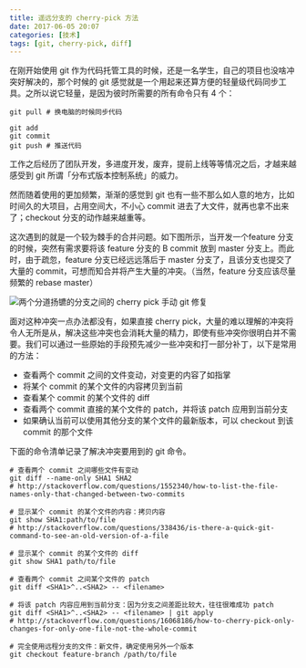 ```yaml
---
title: 遥远分支的 cherry-pick 方法
date: 2017-06-05 20:07
categories: [技术]
tags: [git, cherry-pick, diff]
---
```


在刚开始使用 git 作为代码托管工具的时候，还是一名学生，自己的项目也没啥冲突好解决的，那个时候的 git 感觉就是一个用起来还算方便的轻量级代码同步工具。之所以说它轻量，是因为彼时所需要的所有命令只有 4 个：

```shell
git pull # 换电脑的时候同步代码

git add
git commit
git push # 推送代码
```

工作之后经历了团队开发，多进度开发，废弃，提前上线等等情况之后，才越来越感受到 git 所谓「分布式版本控制系统」的威力。

然而随着使用的更加频繁，渐渐的感觉到 git 也有一些不那么如人意的地方，比如时间久的大项目，占用空间大，不小心 commit 进去了大文件，就再也拿不出来了；checkout 分支的动作越来越重等。

这次遇到的就是一个较为棘手的合并问题。如下图所示，当开发一个feature 分支的时候，突然有需求要将该 feature 分支的 B commit 放到 master 分支上。而此时，由于疏忽，feature 分支已经远远落后于 master 分支了，且该分支也提交了大量的 commit，可想而知合并将产生大量的冲突。（当然，feature 分支应该尽量频繁的 rebase master）

![两个分道扬镳的分支之间的 cherry pick 手动 git 修复](http://wulfric.qiniudn.com/git/R-far-away-branch.png "两个分道扬镳的分支之间的 cherry pick 手动 git 修复")



面对这种冲突一点办法都没有，如果直接 cherry pick，大量的难以理解的冲突将令人无所是从，解决这些冲突也会消耗大量的精力，即使有些冲突你很明白并不需要。我们可以通过一些原始的手段预先减少一些冲突和打一部分补丁，以下是常用的方法：

- 查看两个 commit 之间的文件变动，对变更的内容了如指掌
- 将某个 commit 的某个文件的内容拷贝到当前
- 查看某个 commit 的某个文件的 diff
- 查看两个 commit 直接的某个文件的 patch，并将该 patch 应用到当前分支
- 如果确认当前可以使用其他分支的某个文件的最新版本，可以 checkout 到该 commit 的那个文件

下面的命令清单记录了解决冲突要用到的 git 命令。

```shell
# 查看两个 commit 之间哪些文件有变动
git diff --name-only SHA1 SHA2
# http://stackoverflow.com/questions/1552340/how-to-list-the-file-names-only-that-changed-between-two-commits

# 显示某个 commit 的某个文件的内容：拷贝内容
git show SHA1:path/to/file
# http://stackoverflow.com/questions/338436/is-there-a-quick-git-command-to-see-an-old-version-of-a-file

# 显示某个 commit 的某个文件的 diff
git show SHA1 path/to/file

# 查看两个 commit 之间某个文件的 patch
git diff <SHA1>^..<SHA2> -- <filename>

# 将该 patch 内容应用到当前分支：因为分支之间差距比较大，往往很难成功 patch
git diff <SHA1>^..<SHA2> -- <filename> | git apply
# http://stackoverflow.com/questions/16068186/how-to-cherry-pick-only-changes-for-only-one-file-not-the-whole-commit

# 完全使用远程分支的文件：新文件，确定使用另外一个版本
git checkout feature-branch /path/to/file
```
